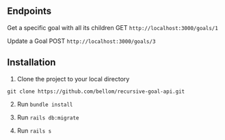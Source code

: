 
## Endpoints
Get a specific goal with all its children
GET `http://localhost:3000/goals/1`

Update a Goal
POST `http://localhost:3000/goals/3`

## Installation

1. Clone the project to your local directory

```
git clone https://github.com/bellom/recursive-goal-api.git
```

2. Run `bundle install`

3. Run `rails db:migrate`

4. Run `rails s`